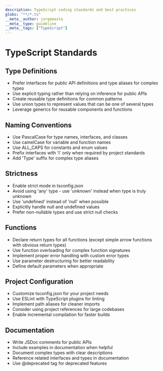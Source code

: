 ```yaml
---
description: TypeScript coding standards and best practices
globs: "**/*.ts"
__meta__author: jorgemasta
__meta__type: guideline
__meta__tags: ["TypeScript"]
---
```


# TypeScript Standards

## Type Definitions

- Prefer interfaces for public API definitions and type aliases for complex types
- Use explicit typing rather than relying on inference for public APIs
- Create reusable type definitions for common patterns
- Use union types to represent values that can be one of several types
- Leverage generics for reusable components and functions

## Naming Conventions

- Use PascalCase for type names, interfaces, and classes
- Use camelCase for variable and function names
- Use ALL_CAPS for constants and enum values
- Prefix interfaces with 'I' only when required by project standards
- Add 'Type' suffix for complex type aliases

## Strictness

- Enable strict mode in tsconfig.json
- Avoid using 'any' type - use 'unknown' instead when type is truly unknown
- Use 'undefined' instead of 'null' when possible
- Explicitly handle null and undefined values
- Prefer non-nullable types and use strict null checks

## Functions

- Declare return types for all functions (except simple arrow functions with obvious return types)
- Use function overloading for complex function signatures
- Implement proper error handling with custom error types
- Use parameter destructuring for better readability
- Define default parameters when appropriate

## Project Configuration

- Customize tsconfig.json for your project needs
- Use ESLint with TypeScript plugins for linting
- Implement path aliases for cleaner imports
- Consider using project references for large codebases
- Enable incremental compilation for faster builds

## Documentation

- Write JSDoc comments for public APIs
- Include examples in documentation when helpful
- Document complex types with clear descriptions
- Reference related interfaces and types in documentation
- Use @deprecated tag for deprecated features